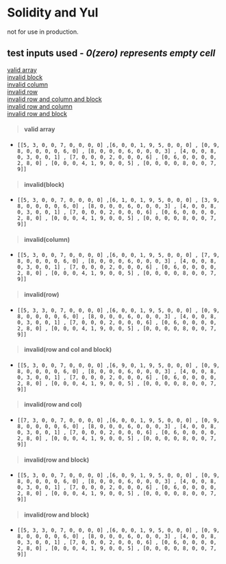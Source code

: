 # Solidity and Yul
not for use in production.

## test inputs used - _0(zero) represents empty cell_
[valid array](https://github.com/thecodeslide/web3-Eth/edit/main/Sudoku/#valid-array)\
[invalid block](https://github.com/thecodeslide/web3-Eth/edit/main/Sudoku/README.md#invalidblock)\
[invalid column](https://github.com/thecodeslide/web3-Eth/edit/main/Sudoku/README.md#invalidcolumn)\
[invalid row](https://github.com/thecodeslide/web3-Eth/edit/main/Sudoku/README.md#invalidrow)\
[invalid row and column and block](https://github.com/thecodeslide/web3-Eth/edit/main/Sudoku/README.md#invalidrow-and-col-and-block)\
[invalid row and column](https://github.com/thecodeslide/web3-Eth/edit/main/Sudoku/README.md#invalidrow-and-col)\
[invalid row and block](https://github.com/thecodeslide/web3-Eth/edit/main/Sudoku/README.md#invalidrow-and-block)


> #### **valid array** 
  -  `[[5, 3, 0, 0, 7, 0, 0, 0, 0] ,[6, 0, 0, 1, 9, 5, 0, 0, 0] , [0, 9, 8, 0, 0, 0, 0, 6, 0] , [8, 0, 0, 0, 6, 0, 0, 0, 3] , [4, 0, 0, 8, 0, 3, 0, 0, 1] , [7, 0, 0, 0, 2, 0, 0, 0, 6] , [0, 6, 0, 0, 0, 0, 2, 8, 0] , [0, 0, 0, 4, 1, 9, 0, 0, 5] , [0, 0, 0, 0, 8, 0, 0, 7, 9]]`

> #### **invalid(block)**
  - `[[5, 3, 0, 0, 7, 0, 0, 0, 0] ,[6, 1, 0, 1, 9, 5, 0, 0, 0] , [3, 9, 8, 0, 0, 0, 0, 6, 0] , [8, 0, 0, 0, 6, 0, 0, 0, 3] , [4, 0, 0, 8, 0, 3, 0, 0, 1] , [7, 0, 0, 0, 2, 0, 0, 0, 6] , [0, 6, 0, 0, 0, 0, 2, 8, 0] , [0, 0, 0, 4, 1, 9, 0, 0, 5] , [0, 0, 0, 0, 8, 0, 0, 7, 9]]`

> #### **invalid(column)**
  - `[[5, 3, 0, 0, 7, 0, 0, 0, 0] ,[6, 0, 0, 1, 9, 5, 0, 0, 0] , [7, 9, 8, 0, 0, 0, 0, 6, 0] , [8, 0, 0, 0, 6, 0, 0, 0, 3] , [4, 0, 0, 8, 0, 3, 0, 0, 1] , [7, 0, 0, 0, 2, 0, 0, 0, 6] , [0, 6, 0, 0, 0, 0, 2, 8, 0] , [0, 0, 0, 4, 1, 9, 0, 0, 5] , [0, 0, 0, 0, 8, 0, 0, 7, 9]]`

> #### **invalid(row)**
  - `[[5, 3, 3, 0, 7, 0, 0, 0, 0] ,[6, 0, 0, 1, 9, 5, 0, 0, 0] , [0, 9, 8, 0, 0, 0, 0, 6, 0] , [8, 0, 0, 0, 6, 0, 0, 0, 3] , [4, 0, 0, 8, 0, 3, 0, 0, 1] , [7, 0, 0, 0, 2, 0, 0, 0, 6] , [0, 6, 0, 0, 0, 0, 2, 8, 0] , [0, 0, 0, 4, 1, 9, 0, 0, 5] , [0, 0, 0, 0, 8, 0, 0, 7, 9]]`

> #### **invalid(row and col and block)**
  - `[[5, 3, 0, 0, 7, 0, 0, 0, 0] ,[6, 9, 0, 1, 9, 5, 0, 0, 0] , [0, 9, 8, 0, 0, 0, 0, 6, 0] , [8, 0, 0, 0, 6, 0, 0, 0, 3] , [4, 0, 0, 8, 0, 3, 0, 0, 1] , [7, 0, 0, 0, 2, 0, 0, 0, 6] , [0, 6, 0, 0, 0, 0, 2, 8, 0] , [0, 0, 0, 4, 1, 9, 0, 0, 5] , [0, 0, 0, 0, 8, 0, 0, 7, 9]]`

> #### **invalid(row and col)**
  - `[[7, 3, 0, 0, 7, 0, 0, 0, 0] ,[6, 0, 0, 1, 9, 5, 0, 0, 0] , [0, 9, 8, 0, 0, 0, 0, 6, 0] , [8, 0, 0, 0, 6, 0, 0, 0, 3] , [4, 0, 0, 8, 0, 3, 0, 0, 1] , [7, 0, 0, 0, 2, 0, 0, 0, 6] , [0, 6, 0, 0, 0, 0, 2, 8, 0] , [0, 0, 0, 4, 1, 9, 0, 0, 5] , [0, 0, 0, 0, 8, 0, 0, 7, 9]]`

> #### **invalid(row and block)**
  - `[[5, 3, 0, 0, 7, 0, 0, 0, 0] ,[6, 0, 9, 1, 9, 5, 0, 0, 0] , [0, 9, 8, 0, 0, 0, 0, 6, 0] , [8, 0, 0, 0, 6, 0, 0, 0, 3] , [4, 0, 0, 8, 0, 3, 0, 0, 1] , [7, 0, 0, 0, 2, 0, 0, 0, 6] , [0, 6, 0, 0, 0, 0, 2, 8, 0] , [0, 0, 0, 4, 1, 9, 0, 0, 5] , [0, 0, 0, 0, 8, 0, 0, 7, 9]]`
 
> #### **invalid(row and block)**
  - `[[5, 3, 3, 0, 7, 0, 0, 0, 0] ,[6, 0, 0, 1, 9, 5, 0, 0, 0] , [0, 9, 8, 0, 0, 0, 0, 6, 0] , [8, 0, 0, 0, 6, 0, 0, 0, 3] , [4, 0, 0, 8, 0, 3, 0, 0, 1] , [7, 0, 0, 0, 2, 0, 0, 0, 6] , [0, 6, 0, 0, 0, 0, 2, 8, 0] , [0, 0, 0, 4, 1, 9, 0, 0, 5] , [0, 0, 0, 0, 8, 0, 0, 7, 9]]`

